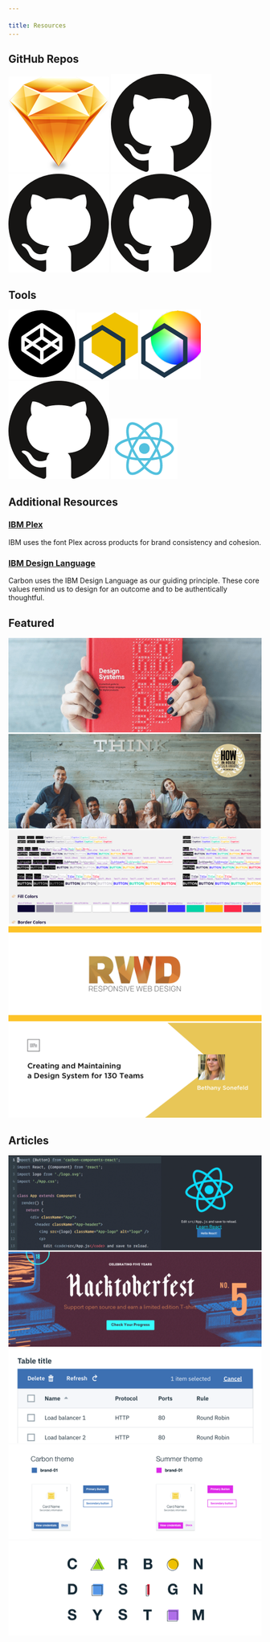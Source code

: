 ```yaml
---

title: Resources
---
```


## GitHub Repos

<grid-wrapper col_lg="8" flex="true">
<clickable-tile
    title="Carbon Design Kit"
    href="https://github.com/ibm/carbon-design-kit"
    type="resource"
    >
    <img src="images/sketch-icon.png" alt="Carbon Design Kit" />
</clickable-tile>
<clickable-tile
    title="Carbon Components"
    href="https://github.com/ibm/carbon-components"
    type="resource"
    >
    <img src="images/github-icon.png" alt="Carbon Component Library" />
</clickable-tile>
<clickable-tile
    title="Carbon Components React"
    href="https://github.com/ibm/carbon-components-react"
    type="resource"
    >
    <img src="images/github-icon.png" alt="Carbon Components React" />
</clickable-tile>
<clickable-tile
    title="Carbon Components Angular"
    href="https://github.com/ibm/carbon-components-angular"
    type="resource"
    >
    <img src="images/github-icon.png" alt="Carbon Components Angular" />
</clickable-tile>
</grid-wrapper>

## Tools

<grid-wrapper col_lg="8" flex="true">
<clickable-tile
    title="Carbon CodePen"
    href="http://www.codepen.io/team/carbon"
    type="resource"
    >
    <img src="images/codepen-icon.png" alt="Carbon CodePen" />
</clickable-tile>
<clickable-tile
    title="Themeing Sandbox"
    href="http://themes.carbondesignsystem.com/"
    type="resource"
    >
    <img src="images/sandbox-icon.png" alt="Themeing Sandbox" />
</clickable-tile>
<clickable-tile
    title="Color Contrast Checker"
    href="https://marijohannessen.github.io/color-contrast-checker/"
    type="resource"
    >
    <img src="images/color-contrast-icon.png" alt="Color Contrast Checker" />
</clickable-tile>
<clickable-tile
    title="Carbon Boilerplate"
    href="https://github.com/carbon-design-system/carbon-boilerplate"
    type="resource"
    >
    <img src="images/github-icon.png" alt="Carbon Boilerplate" />
</clickable-tile>
<clickable-tile
    title="Carbon React Storybook"
    href="http://react.carbondesignsystem.com/"
    type="resource"
    >
    <img src="images/react-icon.png" alt="Carbon React Storybook" />
</clickable-tile>
</grid-wrapper>

## Additional Resources

### [IBM Plex](https://github.com/IBM/plex)

IBM uses the font Plex across products for brand consistency and cohesion.

### [IBM Design Language](https://www.ibm.com/design/language/)

Carbon uses the IBM Design Language as our guiding principle. These core values remind us to design for an outcome and to be authentically thoughtful.

## Featured

<grid-wrapper col_lg="12" flex="true">
<clickable-tile
    type="article"
    title="Smashing Magazine's “Design Systems” Book"
    href="https://www.smashingmagazine.com/design-systems-book/"
    >
    <img src="images/article-1.png" alt="Data Table updates in Carbon React v5.22.0" />
</clickable-tile>
<clickable-tile
    type="article"
    title="Winter 2017 HOW In-House Design Award Winner"
    href="http://www.howdesign.com/84-award-winning-projects-from-in-house-design-teams/"
    >
    <img src="images/article-2.png" alt="Winter 2017 HOW In-House Design Award Winner" />
</clickable-tile>
<clickable-tile
    type="article"
    title="Path to Design System Maturity"
    href="https://medium.com/ux-power-tools/the-path-to-design-system-maturity-d403daba692a"
    >
    <img src="images/article-3.png" alt="Path to Design System Maturity" />
</clickable-tile>
<clickable-tile
    type="article"
    title="Responsive Web Design Podcast"
    href="https://responsivewebdesign.com/podcast/ibm-carbon/"
    >
    <img src="images/article-4a.png" alt="Responsive Web Design Podcast" />
</clickable-tile>
<clickable-tile
    type="article"
    title="UX Pin Virtual Design Summit"
    href="https://www.youtube.com/watch?v=eSvq5MieOdw&t=144s"
    >
    <img src="images/article-5a.png" alt="UX Pin Virtual Design Summit" />
</clickable-tile>
</grid-wrapper>

## Articles

<grid-wrapper col_lg="12" flex="true">
<clickable-tile
    type="article"
    title="Up & Running with Carbon React in less than 5 minutes"
    author="Josh Black"
    date="October 19, 2018"
    href="https://medium.com/carbondesign/up-running-with-carbon-react-in-less-than-5-minutes-25d43cca059e"
    >
    <img src="images/article-8.png" alt="Up & Running with Carbon React in less than 5 minutes" />
</clickable-tile>
<clickable-tile
    type="article"
    title="Hacktoberfest with Carbon"
    author="Josh Black"
    date="October 16, 2018"
    href="https://medium.com/carbondesign/hacktoberfest-with-carbon-95c48943f586"
    >
    <img src="images/article-7.png" alt="Hacktoberfest with Carbon" />
</clickable-tile>
<clickable-tile
    type="article"
    title="Data Table updates in Carbon React v5.22.0"
    author="Josh Black"
    date="February 20, 2018"
    href="https://medium.com/carbondesign/data-table-updates-in-carbon-react-v5-22-0-6da0c24a96d6"
    >
    <img src="images/article-6.png" alt="Data Table updates in Carbon React v5.22.0" />
</clickable-tile>
<clickable-tile
    type="article"
    title="Introducing Carbon Themes"
    author="Bethany Sonefield"
    date="August 11, 2017"
    href="https://medium.com/design-ibm/introducing-carbon-themes-83d3985a8627"
    >
    <img src="images/article-4.png" alt="Introducing Carbon Themes" />
</clickable-tile>
<clickable-tile
    type="article"
    title="Carbon: Designing inside Big Blue"
    author="Bethany Sonefield"
    date="March 30, 2017"
    href="https://medium.com/design-ibm/carbon-designing-inside-big-blue-8577883cfe42"
    >
    <img src="images/article-5.png" alt="Carbon: Designing inside Big Blue" />
</clickable-tile>
</grid-wrapper>
